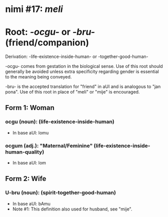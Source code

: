# nimi #17: *meli*
# Root: *-ocgu-* or *-bru-* (friend/companion)
Derivation: -life-existence-inside-human- or -together-good-human-

-ocgu- comes from gestation in the biological sense. Use of this root should generally be avoided unless extra specificity regarding gender is essential to the meaning being conveyed.

-bru- is the accepted translation for "friend" in aUI and is analogous to "jan pona". Use of this root in place of "meli" or "mije" is encouraged.

## Form 1: Woman
### ocgu (noun): (life-existence-inside-human)
* In base aUI: lomu
### ocgum (adj.): "Maternal/Feminine" (life-existence-inside-human-quality)
* In base aUI: lom

## Form 2: Wife
### U-bru (noun): (spirit-together-good-human)
* In base aUI: bAmu
* Note #1: This definition also used for husband, see "mije".
